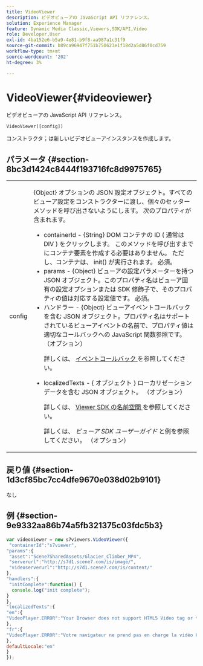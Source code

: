 ```yaml
---
title: VideoViewer
description: ビデオビューアの JavaScript API リファレンス。
solution: Experience Manager
feature: Dynamic Media Classic,Viewers,SDK/API,Video
role: Developer,User
exl-id: 4ba152e6-b5a9-4e81-b9f8-aa987a1c31f9
source-git-commit: b89ca96947f751b750623e1f18d2a5d86f0cd759
workflow-type: tm+mt
source-wordcount: '202'
ht-degree: 3%

---
```


# VideoViewer{#videoviewer}

ビデオビューアの JavaScript API リファレンス。

`VideoViewer([config])`

コンストラクタ；は新しいビデオビューアインスタンスを作成します。

## パラメータ {#section-8bc3d1424c8444f193716fc8d9975765}

<table id="table_896DFF34A68A403DB93A6D597461A573"> 
 <tbody> 
  <tr> 
   <td colname="col1"> <p> <span class="codeph"> <span class="varname"> config </span> </span> </p> </td> 
   <td colname="col2"> <p> <span class="codeph"> {Object} </span> オプションの JSON 設定オブジェクト。すべてのビューア設定をコンストラクターに渡し、個々のセッターメソッドを呼び出さないようにします。 次のプロパティが含まれます。 </p> <p> 
     <ul id="ul_266C711E8E75471E90C15F39A96A142F"> 
      <li id="li_71857BBD652243A094E936C2C8EA9702"> <span class="codeph"> containerId </span> - <span class="codeph"> {String} </span> DOM コンテナの ID ( 通常は <span class="codeph"> DIV </span>) をクリックします。 このメソッドを呼び出すまでにコンテナ要素を作成する必要はありません。 ただし、コンテナは、 <span class="codeph"> init() </span> が実行されます。 必須。 </li> 
      <li id="li_3D28979F04274AC9B507B33D4275FC3A"> <span class="codeph"> params </span> - <span class="codeph"> {Object} </span> ビューアの設定パラメーターを持つ JSON オブジェクト。このプロパティ名はビューア固有の設定オプションまたは SDK 修飾子で、そのプロパティの値は対応する設定値です。 必須。 </li> 
      <li id="li_A40AC2167575415FB3383D070E27B9AB"> <span class="codeph"> ハンドラー </span> - <span class="codeph"> {Object} </span> ビューアイベントコールバックを含む JSON オブジェクト。プロパティ名はサポートされているビューアイベントの名前で、プロパティ値は適切なコールバックへの JavaScript 関数参照です。 （オプション） <p>詳しくは、 <a href="../../../c-html5-s7-aem-asset-viewers/c-html5-video-reference/c-html5-video-viewer-20-event-callbacks.md#concept-ebe5a4c1853d4912a919d86df35c1f6d" format="dita" scope="local"> イベントコールバック </a> を参照してください。 </p> </li> 
      <li id="li_D344288C9B584E569F7BF92D960F9DF8"> <p> <span class="codeph"> localizedTexts </span> - { <span class="codeph"> オブジェクト </span>} ローカリゼーションデータを含む JSON オブジェクト。 （オプション） </p> <p>詳しくは、 <a href="../../../c-html5-s7-aem-asset-viewers/c-html5-video-reference/r-html5-video-viewer-20-namespace.md#concept-679bfabb3e3e4c12a285c4e9c4144153" format="dita" scope="local"> Viewer SDK の名前空間 </a> を参照してください。 </p> <p>詳しくは、 <i>ビューア SDK ユーザーガイド</i> と例を参照してください。 （オプション） </p> </li> 
     </ul> </p> </td> 
  </tr> 
 </tbody> 
</table>

## 戻り値 {#section-1d3cf85bc7cc4dfe9670e038d02b9101}

なし

## 例 {#section-9e9332aa86b74a5fb321375c03fdc5b3}

```javascript {.line-numbers}
var videoViewer = new s7viewers.VideoViewer({ 
 "containerId":"s7viewer", 
"params":{ 
 "asset":"Scene7SharedAssets/Glacier_Climber_MP4", 
 "serverurl":"http://s7d1.scene7.com/is/image/", 
 "videoserverurl":"http://s7d1.scene7.com/is/content/" 
}, 
"handlers":{ 
 "initComplete":function() { 
  console.log("init complete"); 
} 
}, 
"localizedTexts":{ 
"en":{ 
"VideoPlayer.ERROR":"Your Browser does not support HTML5 Video tag or the video cannot be played." 
}, 
"fr":{ 
"VideoPlayer.ERROR":"Votre navigateur ne prend pas en charge la vidéo HTML5 tag ou la vidéo ne peuvent pas être lus." 
}, 
defaultLocale:"en" 
} 
});
```
